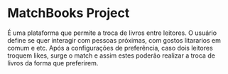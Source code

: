 # MatchBooks Project
É uma plataforma que permite a troca de livros entre leitores. O usuário define se quer interagir com pessoas próximas, com gostos litararios em comum e etc.
Após a configurações de preferência, caso dois leitores troquem likes, surge o match e assim estes poderão realizar a troca de livros da forma que preferirem.
